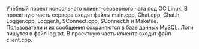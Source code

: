 Учебный проект консольного клиент-серверного чата под ОС Linux. В проектную часть сервера входят файлы main.cpp, Chat.cpp, Chat.h, Logger.cpp, Logger.h, SConnect.cpp, SConnect.h и Makefile. Пользователи и их сообщения сохраняются в базе данных MySQL. Логи пишутся в файл log.txt. В проектную часть клиента входит файл client.cpp.
